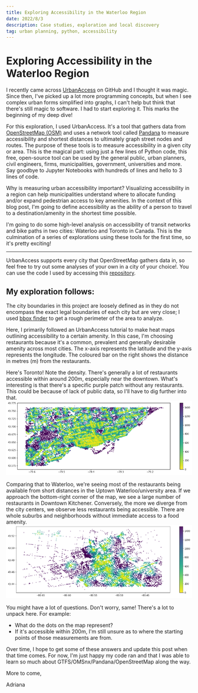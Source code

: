 ```yaml
---
title: Exploring Accessibility in the Waterloo Region
date: 2022/8/3
description: Case studies, exploration and local discovery
tag: urban planning, python, accessibility
---
```


# Exploring Accessibility in the Waterloo Region

I recently came across [UrbanAccess](https://github.com/UDST/urbanaccess) on GitHub and I thought it was magic. Since then, I've picked up a lot more programming concepts, but when I see complex urban forms simplified into graphs, I can't help but think that there's still magic to software. I had to start exploring it. This marks the beginning of my deep dive!

For this exploration, I used UrbanAccess. It's a tool that gathers data from [OpenStreetMap (OSM)](https://www.openstreetmap.org/#map=2/63.3/-109.3) and uses a network tool called [Pandana](http://udst.github.io/pandana/) to measure accessibility and shortest distances to ultimately graph street nodes and routes. The purpose of these tools is to measure accessibility in a given city or area. This is the magical part: using just a few lines of Python code, this free, open-source tool can be used by the general public, urban planners, civil engineers, firms, municipalities, government, universities and more. Say goodbye to Jupyter Notebooks with hundreds of lines and hello to 3 lines of code.

Why is measuring urban accessibility important? Visualizing accessibility in a region can help municipalities understand where to allocate funding and/or expand pedestrian access to key amenities. In the context of this blog post, I'm going to define accessibility as the ability of a person to travel to a destination/amenity in the shortest time possible. 

I'm going to do some high-level analysis on accessibility of transit networks and bike paths in two cities: Waterloo  and Toronto in Canada. This is the culmination of a series of explorations using these tools for the first time, so it's pretty exciting!

---
UrbanAccess supports every city that OpenStreetMap gathers data in, so feel free to try out some analyses of your own in a city of your choice!. You can use the code I used by accessing this [repository]().

My exploration follows:
---
The city boundaries in this project are loosely defined as in they do not encompass the exact legal boundaries of each city but are very close; I used [bbox finder](http://bboxfinder.com/#0.000000,0.000000,0.000000,0.000000) to get a rough perimeter of the area to analyze. 

Here, I primarily followed an UrbanAccess tutorial to make heat maps outlining accessibility to a certain amenity. In this case, I'm choosing restaurants because it's a common, prevalent and generally desirable amenity across most cities. The x-axis represents the latitude and the y-axis represents the longitude. The coloured bar on the right shows the distance in metres (m) from the restaurants.

Here's Toronto! Note the density. There's generally a lot of restaurants accessible within around 200m, especially near the downtown. What's interesting is that there's a specific purple patch without any restaurants. This could be because of lack of public data, so I'll have to dig further into that. 
![restaurant-toronto](./../../public/images/restaurant-toronto.png)

Comparing that to Waterloo, we're seeing most of the restaurants being available from short distances in the Uptown Waterloo/university area. If we approach the bottom-right corner of the map, we see a large number of restaurants in Downtown Kitchener. Conversely, the more we diverge from the city centers, we observe less restaurants being accessible. There are whole suburbs and neighborhoods without immediate access to a food amenity. 
![restaurant-waterloo](./../../public/images/restaurant-waterloo.png)

You might have a lot of questions. Don't worry, same! There's a lot to unpack here. For example: 
- What do the dots on the map represent?
- If it's accessible within 200m, I'm still unsure as to where the starting points of those measurements are from.

Over time, I hope to get some of these answers and update this post when that time comes. For now, I'm just happy my code ran and that I was able to learn so much about GTFS/OMSnx/Pandana/OpenStreetMap along the way.

More to come,

Adriana